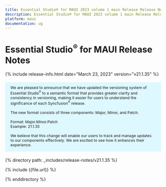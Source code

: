 ```yaml
---
title: Essential Studio® for MAUI 2023 volume 1 main Release Release Notes  
description: Essential Studio® for MAUI 2023 volume 1 main Release Release Notes  
platform: maui
documentation: ug
---
```


# Essential Studio<sup>®</sup> for MAUI Release Notes  

{% include release-info.html date="March 23, 2023"   version="v21.1.35" %} 


<style>
#license {
    font-size: .88em!important;
margin-top: 1.5em;     margin-bottom: 1.5em;
    background-color: #def8ff;
    padding: 10px 17px 14px;
}
</style>

<div id="license">
We are pleased to announce that we have updated the versioning system of Essential Studio<sup>®</sup> to a semantic format that provides greater clarity and consistency in versioning, making it easier for users to understand the significance of each Syncfusion<sup>®</sup> release.
<br>
<br> The new format consists of three components: Major, Minor, and Patch.
<br>
<br> Format: Major.Minor.Patch
<br> Example: 21.1.35
<br>
<br> We believe that this change will enable our users to track and manage updates to our components effectively. We are excited to see how it enhances their experience.
</div>




{% directory path: _includes/release-notes/v21.1.35 %}

{% include {{file.url}} %}

{% enddirectory %}

